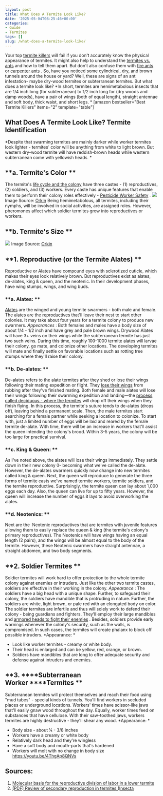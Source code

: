 ```yaml
---
layout: post
title: What Does A Termite Look Like?
date: '2025-05-04T08:25:46+00:00'
categories:
- Guide
- Termites
tags: []
slug: /what-does-a-termite-look-like/
---
```


Your top
[termite killers](https://pestpolicy.com/best-termite-killer/)
will fail if you don't accurately know the physical appearance of termites. It might also help to understand the
[termites vs. ants](https://pestpolicy.com/flying-ants-vs-termites/)
and how to tell them apart.
But don't also confuse them with
[fire ants](https://pestpolicy.com/best-fire-ant-killer-for-lawns/)
or
[carpenter ants](https://pestpolicy.com/best-ant-killer/)
. So, have you noticed some
cylindrical, dry, and brown tunnels around the house or yard? Well, these are signs of an ant infestation- maybe dry-wood termites or subterranean termites. But what does a termite look like?
*In short, termites are hemimetabolous insects that are 1/4 inch long (for subterranean) to 1/2 inch long for (dry woods and damp woods), have a pair of wings (both of equal length), straight antennae and soft body, thick waist, and short legs. *
[amazon bestseller="Best Termite Killers" items="2" template="table"]
## What Does A Termite Look Like? Termite Identification
*Despite that swarming termites are mainly darker while worker termites look lighter - termites' color will be anything from white to light brown. But western dry-wood termite will have reddish-brown heads while western subterranean come with yellowish heads. *
## **a. Termite's Color **
The termite's
[life cycle and the colony](https://pestpolicy.com/bed-bug-eggs/)
have three castes - (1) reproductives, (2) soldiers, and (3) workers. Every caste has unique features that enable them to perform their colony roles effectively -
[Pesticide Worker Safety](https://www.epa.gov/pesticides)
.
![](/assets/img/content/what_color_are_termites.png)
Image Source:
[Orkin](https://www.domyown.com/termite-identification-guide-a-476.html)
Being hemimetabolous, all termites, including their nymphs, will be involved in social activities, are assigned roles. However, pheromones affect which soldier termites grow into reproductives or workers.
## **b. Termite's Size **
![](/assets/img/content/how_big_are_termites_termite_size_comparison.png)
Image Source:
[Orkin](https://www.domyown.com/termite-identification-guide-a-476.html)
## **1. Reproductive (or the Termite ****Alates****) **
Reproductive or Alates have compound eyes with sclerotized cuticle, which makes their eyes look relatively brown.
But reproductives exist as alates, de-alates, king & queen, and the neotenic. In their development phases, have wing stumps, wings, and wing buds.
### **a. Alates: **
[Alates](https://en.wikipedia.org/wiki/Alate)
are the winged and young termite swarmers - both male and female. The alates are the
[reproductives](https://en.wikipedia.org/wiki/Termite)
that'll leave their nest to start other colonies. It may take about four years for a termite colony to produce new swarmers.
*Appearances*
: Both females and males have a body size of about 1/4 - 1/2 inch and have grey and pale brown wings. Drywood Alates will have 3+ veins on their wings while the subterranean termite has just two such veins.
During this time, roughly 100-1000 termite alates will larvae their colony, go mate, and colonize other locations. The developing termites will mate and finally settle on favorable locations such as rotting tree stumps where they'll raise their colony.
### **b. De-alates: **
De-alates refers to the alate termites after they shed or lose their wings following their mating expedition or flight. They
[lose their wings](https://pestpolicy.com/do-bed-bugs-have-wings/)
from rubbing after they've finished mating.
Both female and male alates will lose their wings following their swarming expedition and landing—the
[process called deciduous - where the termites](https://pestpolicy.com/termite-fumigation/)
will drop off their wings when they finish flying.
In this process, the termite's suture tends to de-alates (drops off), leaving behind a permanent scale. Then, the male termites start searching for a female partner while seeking a location to colonize.
To start with, just a limited number of eggs will be laid and reared by the female termite de-alate.
With time, there will be an increase in workers that'll assist the queen intending the colony's brood. Within 3-5 years, the colony will be too large for practical survival.
### **c. King & Queen: **
As I've noted above, the alates will lose their wings immediately. They settle down in their new colony 0- becoming what we've called the de-alate. However, the de-alates swarmers quickly now change into new termites called king & queen.
Next, the queen will reproduce to generate the three forms of termite casts we've named termite workers, termite soldiers, and the termite reproductive.
Surprisingly, the termite queen can lay about 1,000 eggs each day. Also, the queen can live for up to fifty years. However, the queen will increase the number of eggs it lays to avoid overworking the alates.
### **d. Neotenics: **
Next are the  Neotenic reproductives that are termites with juvenile features allowing them to easily replace the queen & king (the termite's colony's primary reproductives).
The Neotenics will have wings having an equal length (2 pairs), and the wings will be almost equal to the body of the termite. However, these Neotenic swarmers have straight antennae, a straight abdomen, and two body segments.
## **2. Soldier Termites **
Soldier termites will work hard to offer protection to the whole termite colony against enemies or intruders. Just like the other two termite castes, soldiers are effective in their working in the colony.
*Appearance*
: The soldiers have a big head with a unique shape. Further, to safeguard their colony, the soldiers have mandible that is protruding in nature. Further, the soldiers are white, light brown, or pale red with an elongated body on color.
The soldier termites are infertile and thus will solely work to defend their colony - being guardians and fighters. They'll employ their large mandibles and
[armored heads to fight their enemies](https://acoustics.org/pressroom/httpdocs/152nd/fink.html)
.
Besides, soldiers provide early warnings whenever the colony's security, such as the walls, is compromised. In such cases, the termites will create phalanx to block off possible intruders.
*Appearance: *
- Look like worker termites - creamy or white body.
- Their head is enlarged and can be yellow, red, orange, or brown.
- Soldiers have mandibles that are long to offer adequate security and defense against intruders and enemies.
## **3. ****Subterranean Worker ****Termites **
Subterranean termites will protect themselves and reach their food using "mud tubes" - special kinds of tunnels. You'll find workers in secluded places or underground locations.
Workers' times have scissor-like jaws that'll easily gnaw wood throughout the day. Equally, worker times feed on substances that have cellulose.
With their saw-toothed jaws, workers termites are highly destructive - they'll shear any wood.
*Appearance: *
- Body size - about ¼ - 3/8 inches
- Workers have a creamy or white body
- Relatively dark head and they're wingless
- Have a soft body and mouth-parts that's hardened
- Workers will molt with no change in body size
https://youtu.be/4ThgAp8QNVs
## Sources:
1. [Molecular basis for the reproductive division of labor in a lower termite](https://bmcgenomics.biomedcentral.com/articles/10.1186/1471-2164-8-198)
2. [(PDF) Review of secondary reproduction in termites (Insecta](https://www.researchgate.net/publication/287843812_Review_of_secondary_reproduction_in_termites_Insecta_Isoptera_with_comments_on_its_role_in_termite_ecology_and_social_evolution)
